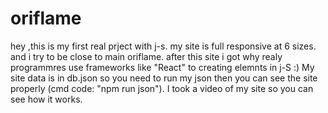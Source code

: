 # oriflame
hey ,this is my first real prject with j-s.
my site is full responsive at 6 sizes.
and i try to be close to main oriflame.
after this site i got why realy programmres use frameworks like "React" to creating elemnts in j-S :)
My site data is in db.json so you need to run my json then you can see the site properly (cmd code: "npm run json").
I took a video of my site so you can see how it works.
